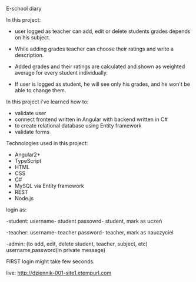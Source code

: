 E-school diary

In this project:
- user logged as teacher can add, edit or delete students grades depends on his subject.

- While adding grades teacher can choose their ratings and write a description.

- Added grades and their ratings are calculated and shown as weighted average for every student individually.

- If user is logged as student, he will see only his grades, and he won't be able to change them. 


In this project i've learned how to:
- validate user
- connect frontend written in Angular with backend  written in C#
- to create relational database using Entity framework
- validate forms


Technologies used in this project:
- Angular2+
- TypeScript
- HTML
- CSS
- C#
- MySQL via Entity framework
- REST
- Node.js

login as:

-student: username- student passowrd- student, mark as uczeń

-teacher: username- teacher password- teacher, mark as nauczyciel

-admin: (to add, edit, delete student, teacher, subject, etc) username,password(in private message)


FIRST login might take few seconds.

live: http://dziennik-001-site1.etempurl.com
